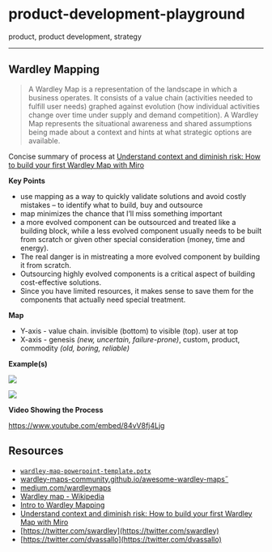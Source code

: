 # product-development-playground

product, product development, strategy

---


## Wardley Mapping

> A Wardley Map is a representation of the landscape in which a business operates. It consists of a value chain (activities needed to fulfill user needs) graphed against evolution (how individual activities change over time under supply and demand competition). A Wardley Map represents the situational awareness and shared assumptions being made about a context and hints at what strategic options are available.

Concise summary of process at [Understand context and diminish risk: How to build your first Wardley Map with Miro](https://miro.com/blog/wardley-maps-whiteboard-canvas/)

**Key Points**

* use mapping as a way to quickly validate solutions and avoid costly mistakes – to identify what to build, buy and outsource
* map minimizes the chance that I’ll miss something important
* a more evolved component can be outsourced and treated like a building block, while a less evolved component usually needs to be built from scratch or given other special consideration (money, time and energy).
* The real danger is in mistreating a more evolved component by building it from scratch.
* Outsourcing highly evolved components is a critical aspect of building cost-effective solutions.
* Since you have limited resources, it makes sense to save them for the components that actually need special treatment.

**Map**

* Y-axis - value chain.  invisible (bottom) to visible (top). user at top
* X-axis - genesis *(new, uncertain, failure-prone)*, custom, product, commodity *(old, boring, reliable)*


**Example(s)**

[![](https://www.evernote.com/l/AAHKZEoc9DBFQbWw6fF5n1TSdpFIjK-b_VgB/image.png)](https://miro.com/blog/wardley-maps-whiteboard-canvas/)

![](https://www.evernote.com/l/AAG_M8vz3yRILIqMp5kllpNqz2Y7tVkmLlUB/image.png)

**Video Showing the Process**

https://www.youtube.com/embed/84vV8fj4Ljg

## Resources

* [`wardley-map-powerpoint-template.potx`](wardley-map-powerpoint-template.potx)
* [wardley-maps-community.github.io/awesome-wardley-maps˝](https://wardley-maps-community.github.io/awesome-wardley-maps/)
* [medium.com/wardleymaps](https://medium.com/wardleymaps)
* [Wardley map - Wikipedia](https://en.wikipedia.org/wiki/Wardley_map)
* [Intro to Wardley Mapping](https://hiredthought.com/2018/09/01/intro-to-wardley-mapping/)
* [Understand context and diminish risk: How to build your first Wardley Map with Miro](https://miro.com/blog/wardley-maps-whiteboard-canvas/)
* [https://twitter.com/swardley](https://twitter.com/swardley)
* [https://twitter.com/dvassallo](https://twitter.com/dvassallo)
